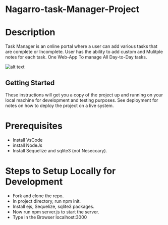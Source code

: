 # Nagarro-task-Manager-Project

# Description

Task Manager is an online portal where a user can add various tasks that are complete or Incomplete. User has the ability to add custom and Mulitple notes for each task. One Web-App To manage All Day-to-Day tasks.


![alt text](https://github.com/void2311/Nagarro-task-Manager-Project/blob/master/Example.png)

## Getting Started
These instructions will get you a copy of the project up and running on your local machine for development and testing purposes. See deployment for notes on how to deploy the project on a live system.


# Prerequisites

* Install VsCode
* install NodeJs
* Install Sequelize and sqlite3 (not Neseccary).


# Steps to Setup Locally for Development

* Fork and clone the repo.
* In project directory, run npm init.
* Install ejs, Sequelize, sqlite3 packages.
* Now run npm server.js to start the server.
* Type in the Browser localhost:3000



